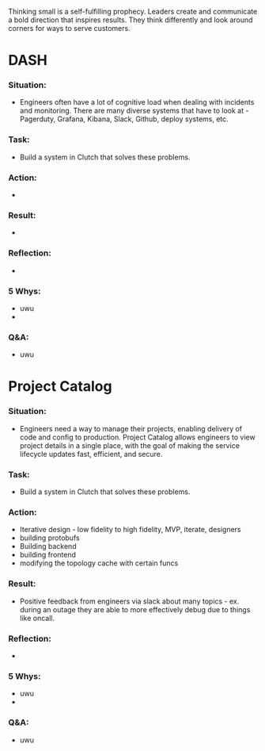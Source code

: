 Thinking small is a self-fulfilling prophecy. Leaders create and communicate a bold direction that inspires results. They think differently and look around corners for ways to serve customers.

# DASH  

### Situation:
- Engineers often have a lot of cognitive load when dealing with incidents and monitoring. There are many diverse systems that have to look at - Pagerduty, Grafana, Kibana, Slack, Github, deploy systems, etc. 
  
### Task:
- Build a system in Clutch that solves these problems.

### Action:
- 

### Result:
- 

### Reflection:
- 

### 5 Whys:
- uwu
- 

### Q&A:
- uwu


# Project Catalog  

### Situation:
- Engineers need a way to manage their projects, enabling delivery of code and config to production. Project Catalog allows engineers to view project details in a single place, with the goal of making the service lifecycle updates fast, efficient, and secure.
  
### Task:
- Build a system in Clutch that solves these problems.

### Action:
- Iterative design - low fidelity to high fidelity, MVP, iterate, designers
- building protobufs
- Building backend
- building frontend
- modifying the topology cache with certain funcs

### Result:
- Positive feedback from engineers via slack about many topics - ex. during an outage they are able to more effectively debug due to things like oncall. 

### Reflection:
- 

### 5 Whys:
- uwu
- 

### Q&A:
- uwu